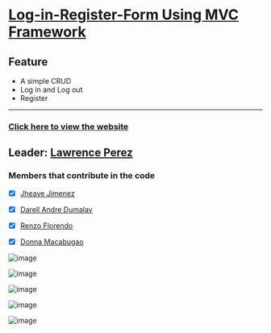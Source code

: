 # [Log-in-Register-Form Using MVC Framework](https://login-and-register.herokuapp.com)
## Feature
- A simple CRUD
- Log in and Log out
- Register
***
### [Click here to view the website](https://login-and-register.herokuapp.com)

## Leader: [Lawrence Perez](https://github.com/Eloquade)
### Members that contribute in the code

- [x] [Jheave Jimenez](https://github.com/jheavejimenez)
- [x] [Darell Andre Dumalay](https://github.com/MadDog-afk)
- [x] [Renzo Florendo](https://github.com/groundrenzo)
- [x] [Donna Macabugao](https://github.com/Donna127-beep)


![image](https://user-images.githubusercontent.com/40889884/113481505-83c69180-94cc-11eb-8f0b-8a9594843e2f.png)

![image](https://user-images.githubusercontent.com/40889884/113585186-780ad480-965e-11eb-9a91-5a1b026c45ea.png)

![image](https://user-images.githubusercontent.com/40889884/113532290-91c7ff80-95fd-11eb-8c3c-ef29fa748d43.png)

![image](https://user-images.githubusercontent.com/40889884/113532303-9c829480-95fd-11eb-93b4-ad1773e91ed8.png)

![image](https://user-images.githubusercontent.com/40889884/113532272-87a60100-95fd-11eb-9a4b-243dbce30966.png)




